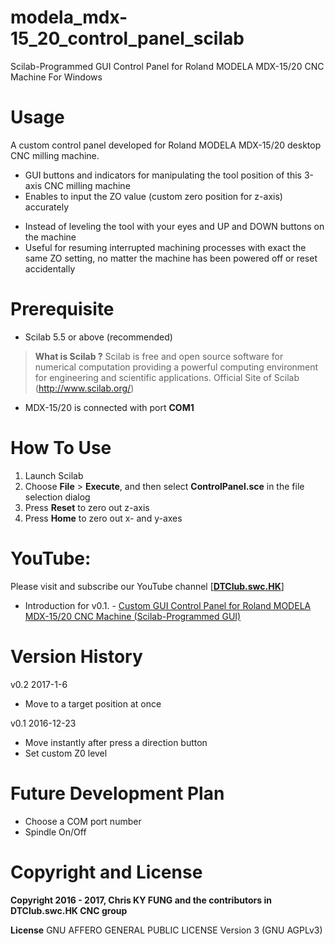 # modela_mdx-15_20_control_panel_scilab
Scilab-Programmed GUI Control Panel for Roland MODELA MDX-15/20 CNC Machine For Windows

# Usage
A custom control panel developed for Roland MODELA MDX-15/20 desktop CNC milling machine.
- GUI buttons and indicators for manipulating the tool position of this 3-axis CNC milling machine
- Enables to input the ZO value (custom zero position for z-axis) accurately
 * Instead of leveling the tool with your eyes and UP and DOWN buttons on the machine
 * Useful for resuming interrupted machining processes with exact the same ZO setting, no matter the machine has been powered off or reset accidentally

# Prerequisite
* Scilab 5.5 or above (recommended)
> **What is Scilab ?** 
> Scilab is free and open source software for numerical computation providing a powerful computing environment for engineering and scientific applications. Official Site of Scilab (http://www.scilab.org/)
* MDX-15/20 is connected with port **COM1**

# How To Use
1. Launch Scilab
2. Choose **File** > **Execute**, and then select **ControlPanel.sce** in the file selection dialog
3. Press **Reset** to zero out z-axis
4. Press **Home** to zero out x- and y-axes

# YouTube:
Please visit and subscribe our YouTube channel [**[DTClub.swc.HK](https://www.youtube.com/channel/UCGlT2itihZuRxMckNcfcA3A)**]

* Introduction for v0.1. - [Custom GUI Control Panel for Roland MODELA MDX-15/20 CNC Machine (Scilab-Programmed GUI)](https://youtu.be/1qtFWHFQnls)

# Version History
v0.2 2017-1-6
- Move to a target position at once

v0.1 2016-12-23
- Move instantly after press a direction button
- Set custom Z0 level

# Future Development Plan
- Choose a COM port number
- Spindle On/Off

# Copyright and License
**Copyright 2016 - 2017, Chris KY FUNG and the contributors in DTClub.swc.HK CNC group**

**License** GNU AFFERO GENERAL PUBLIC LICENSE Version 3 (GNU AGPLv3)
